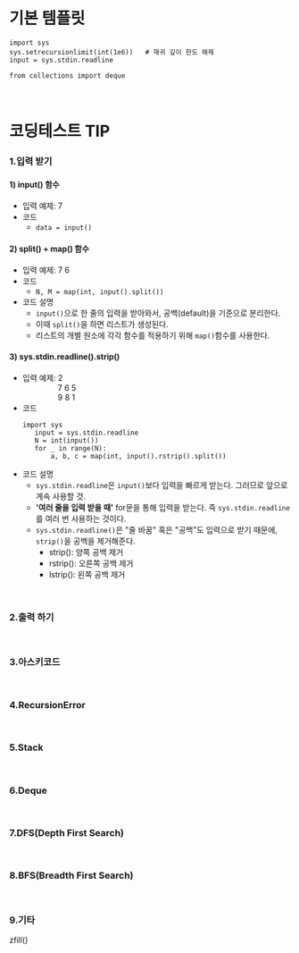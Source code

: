 # 기본 템플릿
```
import sys
sys.setrecursionlimit(int(1e6))   # 재귀 깊이 한도 해제
input = sys.stdin.readline

from collections import deque
```

</br>


# 코딩테스트 TIP  

### 1.입력 받기
#### 1) input() 함수
- 입력 예제: 7
- 코드
  - ```data = input()```

#### 2) split() + map() 함수
- 입력 예제: 7 6
- 코드
  - ```N, M = map(int, input().split())```
- 코드 설명
  - ```input()```으로 한 줄의 입력을 받아와서, 공백(default)을 기준으로 분리한다.
  - 이때 ```split()```을 하면 리스트가 생성된다.
  - 리스트의 개별 원소에 각각 함수를 적용하기 위해 ```map()```함수를 사용한다.
 
#### 3) sys.stdin.readline().strip()
- 입력 예제: 2 </br>
&nbsp;&nbsp;&nbsp;&nbsp;&nbsp;&nbsp;&nbsp;&nbsp;&nbsp;&nbsp;&nbsp;&nbsp;&nbsp;&nbsp;&nbsp; 7 6 5 </br>
&nbsp;&nbsp;&nbsp;&nbsp;&nbsp;&nbsp;&nbsp;&nbsp;&nbsp;&nbsp;&nbsp;&nbsp;&nbsp;&nbsp;&nbsp; 9 8 1
- 코드
    ```
    import sys
       input = sys.stdin.readline
       N = int(input())
       for _ in range(N):
           a, b, c = map(int, input().rstrip().split())
    ```
- 코드 설명
  - ```sys.stdin.readline```은 ```input()```보다 입력을 빠르게 받는다. 그러므로 앞으로 계속 사용할 것.
  - **'여러 줄을 입력 받을 때'** for문을 통해 입력을 받는다. 즉 ```sys.stdin.readline```를 여러 번 사용하는 것이다.
  - ```sys.stdin.readline()```은 "줄 바꿈" 혹은 "공백"도 입력으로 받기 때문에, ```strip()```을 공백을 제거해준다.
    - strip(): 양쪽 공백 제거
    - rstrip(): 오른쪽 공백 제거
    - lstrip(): 왼쪽 공백 제거

</br>

### 2.출력 하기

</br>

### 3.아스키코드

</br>

### 4.RecursionError

</br>

### 5.Stack

</br>

### 6.Deque

</br>

### 7.DFS(Depth First Search)

</br>

### 8.BFS(Breadth First Search)


</br>


### 9.기타
zfill()

